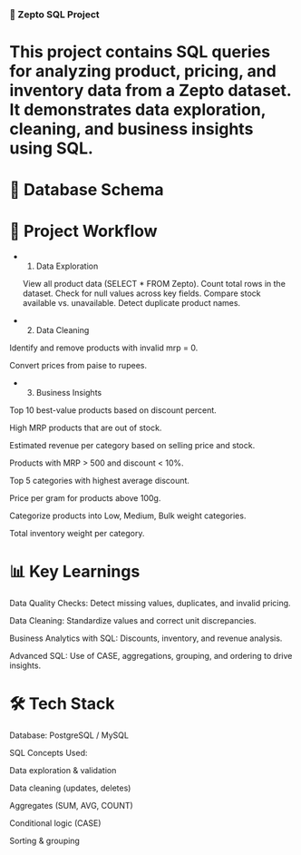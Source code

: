 ### 🛒 Zepto SQL Project

# This project contains SQL queries for analyzing product, pricing, and inventory data from a Zepto dataset. It demonstrates data exploration, cleaning, and business insights using SQL.

# 📂 Database Schema


# 🔎 Project Workflow
- 1. Data Exploration

  View all product data (SELECT * FROM Zepto).
  Count total rows in the dataset.
  Check for null values across key fields.
  Compare stock available vs. unavailable.
  Detect duplicate product names.

- 2. Data Cleaning

Identify and remove products with invalid mrp = 0.

Convert prices from paise to rupees.

- 3. Business Insights

Top 10 best-value products based on discount percent.

High MRP products that are out of stock.

Estimated revenue per category based on selling price and stock.

Products with MRP > 500 and discount < 10%.

Top 5 categories with highest average discount.

Price per gram for products above 100g.

Categorize products into Low, Medium, Bulk weight categories.

Total inventory weight per category.

# 📊 Key Learnings

Data Quality Checks: Detect missing values, duplicates, and invalid pricing.

Data Cleaning: Standardize values and correct unit discrepancies.

Business Analytics with SQL: Discounts, inventory, and revenue analysis.

Advanced SQL: Use of CASE, aggregations, grouping, and ordering to drive insights.

# 🛠️ Tech Stack

Database: PostgreSQL / MySQL

SQL Concepts Used:

Data exploration & validation

Data cleaning (updates, deletes)

Aggregates (SUM, AVG, COUNT)

Conditional logic (CASE)

Sorting & grouping
